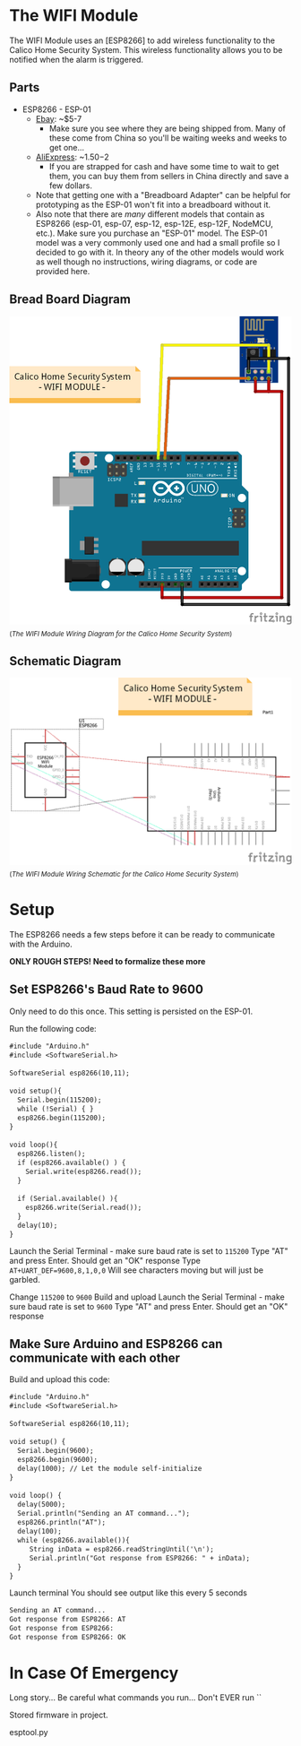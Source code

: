 The WIFI Module
===============

The WIFI Module uses an [ESP8266] to add wireless functionality to the Calico Home Security System.
This wireless functionality allows you to be notified when the alarm is triggered.

Parts
-----
* ESP8266 - ESP-01
  - [Ebay](http://www.ebay.com/sch/i.html?_from=R40&_sacat=0&_nkw=esp8266%20esp-01&rt=nc&LH_PrefLoc=1&_trksid=p2045573.m1684): ~$5-7
    - Make sure you see where they are being shipped from. Many of these come from China so you'll be waiting weeks and weeks to get one...
  - [AliExpress](https://www.aliexpress.com/wholesale?catId=0&initiative_id=SB_20170302204802&SearchText=esp8266+esp-01): ~$1.50-$2
    - If you are strapped for cash and have some time to wait to get them, you can buy them from sellers in China directly and save a few dollars.
  - Note that getting one with a "Breadboard Adapter" can be helpful for prototyping as the ESP-01 won't fit into a breadboard without it.
  - Also note that there are _many_ different models that contain as ESP8266 (esp-01, esp-07, esp-12, esp-12E, esp-12F, NodeMCU, etc.). Make sure you purchase an "ESP-01" model. The ESP-01 model was a very commonly used one and had a small profile so I decided to go with it. In theory any of the other models would work as well though no instructions, wiring diagrams, or code are provided here.

Bread Board Diagram
-------------------
![WIFI Module Wiring Diagram](wifi_wiring_bb.png)
<sub>(_The WIFI Module Wiring Diagram for the Calico Home Security System_)</sub>


Schematic Diagram
-----------------
![WIFI Module Wiring Schematic](wifi_wiring_schem.png)
<sub>(_The WIFI Module Wiring Schematic for the Calico Home Security System_)</sub>


Setup
=====
The ESP8266 needs a few steps before it can be ready to communicate with the Arduino.

**ONLY ROUGH STEPS! Need to formalize these more**


Set ESP8266's Baud Rate to 9600
-------------------------------

Only need to do this once. This setting is persisted on the ESP-01.

Run the following code:

```
#include "Arduino.h"
#include <SoftwareSerial.h>

SoftwareSerial esp8266(10,11);

void setup(){
  Serial.begin(115200);
  while (!Serial) { }
  esp8266.begin(115200);
}

void loop(){
  esp8266.listen();
  if (esp8266.available() ) {
    Serial.write(esp8266.read());
  }

  if (Serial.available() ){
    esp8266.write(Serial.read());
  }
  delay(10);
}
```

Launch the Serial Terminal - make sure baud rate is set to `115200`
Type "AT" and press Enter.
  Should get an "OK" response
Type `AT+UART_DEF=9600,8,1,0,0`
  Will see characters moving but will just be garbled.

Change `115200` to `9600`
Build and upload
Launch the Serial Terminal - make sure baud rate is set to `9600`
Type "AT" and press Enter.
  Should get an "OK" response


Make Sure Arduino and ESP8266 can communicate with each other
-------------------------------------------------------------

Build and upload this code:
```
#include "Arduino.h"
#include <SoftwareSerial.h>

SoftwareSerial esp8266(10,11);

void setup() {
  Serial.begin(9600);
  esp8266.begin(9600);
  delay(1000); // Let the module self-initialize
}

void loop() {
  delay(5000);
  Serial.println("Sending an AT command...");
  esp8266.println("AT");
  delay(100);
  while (esp8266.available()){
     String inData = esp8266.readStringUntil('\n');
     Serial.println("Got response from ESP8266: " + inData);
  }
}
```

Launch terminal
You should see output like this every 5 seconds
```
Sending an AT command...
Got response from ESP8266: AT
Got response from ESP8266:
Got response from ESP8266: OK
```

In Case Of Emergency
====================

Long story... Be careful what commands you run... Don't EVER run ``

Stored firmware in project.

esptool.py

